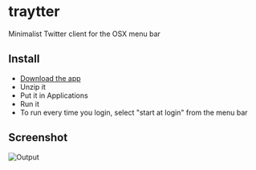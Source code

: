 # traytter
Minimalist Twitter client for the OSX menu bar

## Install

* [Download the app](https://github.com/caseymrm/traytter/releases/download/v0.1/Traytter.zip)
* Unzip it
* Put it in Applications
* Run it
* To run every time you login, select "start at login" from the menu bar

## Screenshot

![Output](https://github.com/caseymrm/traytter/raw/master/traytter.png)
